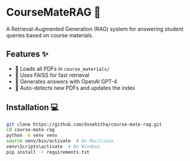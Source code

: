 # CourseMateRAG 📖
A Retrieval-Augmented Generation (RAG) system for answering student queries based on course materials.

## Features ✨
- 📂 Loads all PDFs in `course_materials/`
- 🧠 Uses FAISS for fast retrieval
- 🤖 Generates answers with OpenAI GPT-4
- 🔄 Auto-detects new PDFs and updates the index

## Installation 💻
```sh
git clone https://github.com/dsnehitha/course-mate-rag.git
cd course-mate-rag
python -m venv venv
source venv/bin/activate  # On Mac/Linux
venv\Scripts\activate  # On Windows
pip install -r requirements.txt